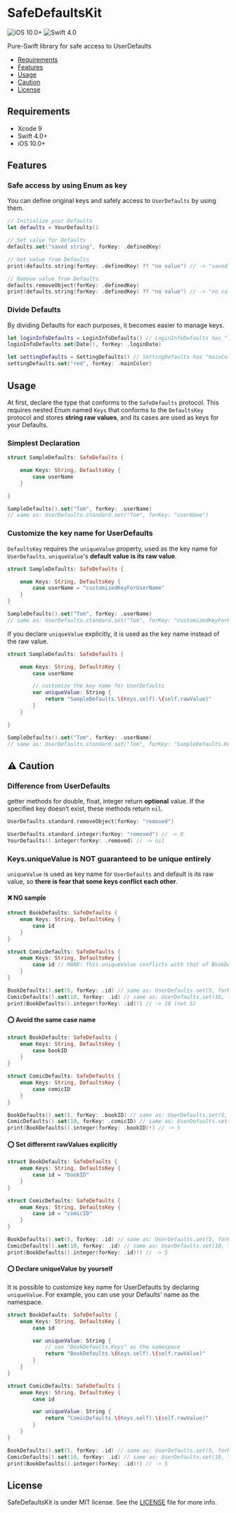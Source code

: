 # SafeDefaultsKit
![iOS 10.0+](https://img.shields.io/badge/platform-iOS%2010%2B-blue.svg?style=flat)
![Swift 4.0](https://img.shields.io/badge/Swift-4.0-orange.svg?style=flat)

Pure-Swift library for safe access to UserDefaults
- [Requirements](#requirements)
- [Features](#features)
- [Usage](#usage)
- [Caution](#caution)
- [License](#license)


## Requirements
* Xcode 9
* Swift 4.0+
* iOS 10.0+


## Features
### Safe access by using Enum as key
You can define original keys and safely access to `UserDefaults` by using them.
```swift
// Initialize your Defaults
let defaults = YourDefaults()

// Set value for Defaults
defaults.set("saved string", forKey: .definedKey)

// Get value from Defaults
print(defaults.string(forKey: .definedKey) ?? "no value") // -> "saved string"

// Remove value from Defaults
defaults.removeObject(forKey: .definedKey)
print(defaults.string(forKey: .definedKey) ?? "no value") // -> "no value"
```

### Divide Defaults
By dividing Defaults for each purposes, it becomes easier to manage keys.
```swift
let loginInfoDefaults = LoginInfoDefaults() // LoginInfoDefaults has "loginDate" key
loginInfoDefaults.set(Date(), forKey: .loginDate)

let settingDefaults = SettingDefaults() // SettingDefaults has "mainColor" key
settingDefaults.set("red", forKey: .mainColor)
```


## Usage
At first, declare the type that conforms to the `SafeDefaults` protocol. This requires nested Enum named `Keys` that conforms to the `DefaultsKey` protocol and stores **string raw values**, and its cases are used as keys for your Defaults.

### Simplest Declaration
```swift
struct SampleDefaults: SafeDefaults {

    enum Keys: String, DefaultsKey {
        case userName
    }

}

SampleDefaults().set("Tom", forKey: .userName)
// same as: UserDefaults.standard.set("Tom", forKey: "userName")
```

### Customize the key name for UserDefaults
`DefaultsKey` requires the `uniqueValue` property, used as the key name for `UserDefaults`.
`uniqueValue`'s **default value is its raw value**.
```swift
struct SampleDefaults: SafeDefaults {

    enum Keys: String, DefaultsKey {
        case userName = "customizedKeyForUserName"
    }
}

SampleDefaults().set("Tom", forKey: .userName)
// same as: UserDefaults.standard.set("Tom", forKey: "customizedKeyForUserName")
```

If you declare `uniqueValue` explicitly, it is used as the key name instead of the raw value.
```swift
struct SampleDefaults: SafeDefaults {

    enum Keys: String, DefaultsKey {
        case userName

        // customize the key name for UserDefaults
        var uniqueValue: String {
            return "SampleDefaults.\(Keys.self).\(self.rawValue)"
        }
    }

}

SampleDefaults().set("Tom", forKey: .userName)
// same as: UserDefaults.standard.set("Tom", forKey: "SampleDefaults.Keys.userName")
```


## :warning: Caution
### Difference from UserDefaults
getter methods for double, float, integer return **optional** value. If the specified key doesn‘t exist, these methods return `nil`.
```swift
UserDefaults.standard.removeObject(forKey: "removed")

UserDefaults.standard.integer(forKey: "removed") // -> 0
YourDefaults().integer(forKey: .removed) // -> nil
```

### Keys.uniqueValue is NOT guaranteed to be unique entirely
`uniqueValue` is used as key name for `UserDefaults` and default is its raw value, so **there is fear that some keys conflict each other**.

#### :x: NG sample
```swift
struct BookDefaults: SafeDefaults {
    enum Keys: String, DefaultsKey {
        case id
    }
}

struct ComicDefaults: SafeDefaults {
    enum Keys: String, DefaultsKey {
        case id // MARK: This uniqueValue conflicts with that of BookDefaults.Keys.id
    }
}

BookDefaults().set(5, forKey: .id) // same as: UserDefaults.set(5, forKey: "id")
ComicDefaults().set(10, forKey: .id) // same as: UserDefaults.set(10, forKey: "id")
print(BookDefaults().integer(forKey: .id)!) // -> 10 (not 5)
```

#### :o: Avoid the same case name
```swift
struct BookDefaults: SafeDefaults {
    enum Keys: String, DefaultsKey {
        case bookID
    }
}

struct ComicDefaults: SafeDefaults {
    enum Keys: String, DefaultsKey {
        case comicID
    }
}

BookDefaults().set(5, forKey: .bookID) // same as: UserDefaults.set(5, forKey: "bookID")
ComicDefaults().set(10, forKey: .comicID) // same as: UserDefaults.set(10, forKey: "comicID")
print(BookDefaults().integer(forKey: .bookID)!) // -> 5
```

#### :o: Set differernt rawValues explicitly
```swift
struct BookDefaults: SafeDefaults {
    enum Keys: String, DefaultsKey {
        case id = "bookID"
    }
}

struct ComicDefaults: SafeDefaults {
    enum Keys: String, DefaultsKey {
        case id = "comicID"
    }
}

BookDefaults().set(5, forKey: .id) // same as: UserDefaults.set(5, forKey: "bookID")
ComicDefaults().set(10, forKey: .id) // same as: UserDefaults.set(10, forKey: "comicID")
print(BookDefaults().integer(forKey: .id)!) // -> 5
```

#### :o: Declare uniqueValue by yourself
It is possible to customize key name for UserDefaults by declaring `uniqueValue`. For example, you can use your Defaults' name as the namespace.
```swift
struct BookDefaults: SafeDefaults {
    enum Keys: String, DefaultsKey {
        case id

        var uniqueValue: String {
            // use "BookDefaults.Keys" as the namespace
            return "BookDefaults.\(Keys.self).\(self.rawValue)"
        }
    }
}

struct ComicDefaults: SafeDefaults {
    enum Keys: String, DefaultsKey {
        case id

        var uniqueValue: String {
            return "ComicDefaults.\(Keys.self).\(self.rawValue)"
        }
    }
}

BookDefaults().set(5, forKey: .id) // same as: UserDefaults.set(5, forKey: "BookDefaults.Keys.id")
ComicDefaults().set(10, forKey: .id) // same as: UserDefaults.set(10, forKey: "ComicDefaults.Keys.id")
print(BookDefaults().integer(forKey: .id)!) // -> 5
```


## License
SafeDefaultsKit is under MIT license. See the [LICENSE](LICENSE) file for more info.
